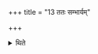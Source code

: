 +++
title = "13 ततः सम्भार्यम्"

+++

<details><summary>थिते</summary>

13. Then (they perform a month which is) “to be carried together" (in the following manner).  
</details>
